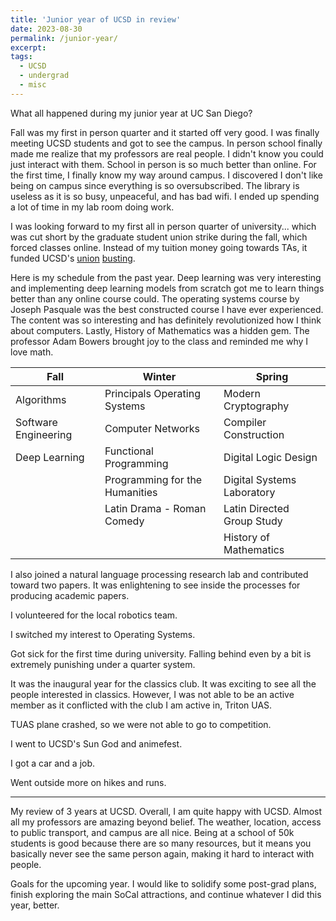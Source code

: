 ```yaml
---
title: 'Junior year of UCSD in review'
date: 2023-08-30
permalink: /junior-year/
excerpt: 
tags:
  - UCSD
  - undergrad
  - misc
---
```


What all happened during my junior year at UC San Diego?

Fall was my first in person quarter and it started off very good. I was finally meeting UCSD students and got to see the campus. In person school finally made me realize that my professors are real people. I didn't know you could just interact with them. School in person is so much better than online. For the first time, I finally know my way around campus. I discovered I don't like being on campus since everything is so oversubscribed. The library is useless as it is so busy, unpeaceful, and has bad wifi. I ended up spending a lot of time in my lab room doing work.

I was looking forward to my first all in person quarter of university... which was cut short by the graduate student union strike during the fall, which forced classes online. Instead of my tuition money going towards TAs, it funded UCSD's [union](https://theintercept.com/2023/07/11/uc-san-diego-graduate-student-workers-union/) [busting](https://www.kpbs.org/news/local/2023/06/30/uc-san-diego-student-workers-arrested-after-allegations-of-conspiracy-and-vandalism).

Here is my schedule from the past year. Deep learning was very interesting and implementing deep learning models from scratch got me to learn things better than any online course could. The operating systems course by Joseph Pasquale was the best constructed course I have ever experienced. The content was so interesting and has definitely revolutionized how I think about computers. Lastly, History of Mathematics was a hidden gem. The professor Adam Bowers brought joy to the class and reminded me why I love math.

| Fall | Winter | Spring
|---------------------------------|---------------------------------|-----------------------------
| Algorithms                      | Principals Operating Systems    | Modern Cryptography
| Software Engineering            | Computer Networks               | Compiler Construction
| Deep Learning                   | Functional Programming          | Digital Logic Design
|                                 | Programming for the Humanities  | Digital Systems Laboratory
|                                 | Latin Drama - Roman Comedy      | Latin Directed Group Study
|                                 |                                 | History of Mathematics

I also joined a natural language processing research lab and contributed toward two papers. It was enlightening to see inside the processes for producing academic papers.

I volunteered for the local robotics team.

I switched my interest to Operating Systems.

Got sick for the first time during university. Falling behind even by a bit is extremely punishing under a quarter system.

It was the inaugural year for the classics club. It was exciting to see all the people interested in classics. However, I was not able to be an active member as it conflicted with the club I am active in, Triton UAS.

TUAS plane crashed, so we were not able to go to competition.

I went to UCSD's Sun God and animefest.

I got a car and a job.

Went outside more on hikes and runs.

---
My review of 3 years at UCSD. Overall, I am quite happy with UCSD. Almost all my professors are amazing beyond belief. The weather, location, access to public transport, and campus are all nice. Being at a school of 50k students is good because there are so many resources, but it means you basically never see the same person again, making it hard to interact with people.

Goals for the upcoming year. I would like to solidify some post-grad plans, finish exploring the main SoCal attractions, and continue whatever I did this year, better.

